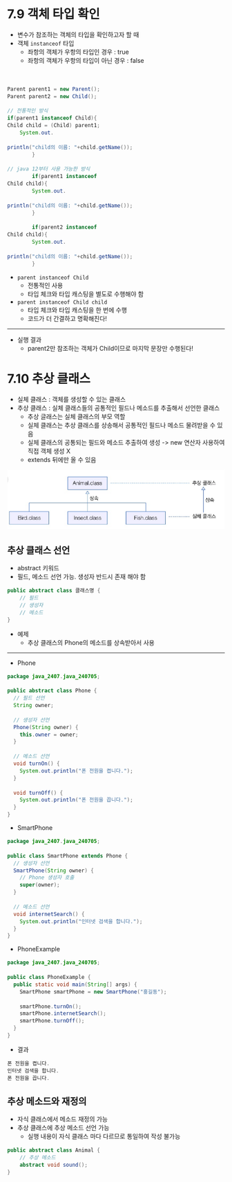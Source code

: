 # 7.9 객체 타입 확인
- 변수가 참조하는 객체의 타입을 확인하고자 할 때
- 객체 `instanceof` 타입
  - 좌항의 객체가 우항의 타입인 경우 : true
  - 좌항의 객체가 우항의 타입이 아닌 경우 : false

```java


Parent parent1 = new Parent();
Parent parent2 = new Child();

// 전통적인 방식
if(parent1 instanceof Child){
Child child = (Child) parent1;
    System.out.

println("child의 이름: "+child.getName());
        }

// java 12부터 사용 가능한 방식
        if(parent1 instanceof
Child child){
        System.out.

println("child의 이름: "+child.getName());
        }

        if(parent2 instanceof
Child child){
        System.out.

println("child의 이름: "+child.getName());
        } 
```

- `parent instanceof Child`
  - 전통적인 사용
  - 타입 체크와 타입 캐스팅을 별도로 수행해야 함
- `parent instanceof Child child`
  - 타입 체크와 타입 캐스팅을 한 번에 수행
  - 코드가 더 간결하고 명확해진다!

---
- 실행 결과
  - parent2만 참조하는 객체가 Child이므로 마지막 문장만 수행된다!

# 7.10 추상 클래스
- 실체 클래스 : 객체를 생성할 수 있는 클래스
- 추상 클래스 : 실체 클래스들의 공통적인 필드나 메소드를 추출해서 선언한 클래스
  - 추상 글래스는 실체 클래스의 부모 역할
  - 실체 클래스는 추상 클래스를 상송해서 공통적인 필드나 메소드 물려받을 수 있음
  - 실체 클래스의 공통되는 필드와 메소드 추출하여 생성 -> new 연산자 사용하여 직접 객체 생성 X
  - extends 뒤에만 올 수 있음

![img.png](img.png)

## 추상 클래스 선언
- abstract 키워드
- 필드, 메소드 선언 가능. 생성자 반드시 존재 해야 함

```java
public abstract class 클래스명 {
    // 필드
    // 생성자
    // 메소드
}
```

- 예제
  - 추상 클래스의 Phone의 메소드를 상속받아서 사용


--- 
- Phone

```java
package java_2407.java_240705;

public abstract class Phone {
  // 필드 선언
  String owner;

  // 생성자 선언
  Phone(String owner) {
    this.owner = owner;
  }

  // 메소드 선언
  void turnOn() {
    System.out.println("폰 전원을 켭니다.");
  }

  void turnOff() {
    System.out.println("폰 전원을 끕니다.");
  }
}
```

- SmartPhone

```java
package java_2407.java_240705;

public class SmartPhone extends Phone {
  // 생성자 선언
  SmartPhone(String owner) {
    // Phone 생성자 호출
    super(owner);
  }

  // 메소드 선언
  void internetSearch() {
    System.out.println("인터넷 검색을 합니다.");
  }
}

```

- PhoneExample

```java
package java_2407.java_240705;

public class PhoneExample {
  public static void main(String[] args) {
    SmartPhone smartPhone = new SmartPhone("홍길동");

    smartPhone.turnOn();
    smartPhone.internetSearch();
    smartPhone.turnOff();
  }
}

```
- 결과
```java
폰 전원을 켭니다.
인터넷 검색을 합니다.
폰 전원을 끕니다.
```

## 추상 메소드와 재정의
- 자식 클래스에서 메소드 재정의 가능
- 추상 클래스에 추상 메소드 선언 가능
  - 실행 내용이 자식 클래스 마다 다르므로 통일하여 작성 불가능
```java
public abstract class Animal {
    // 추상 메소드
    abstract void sound();
}
```